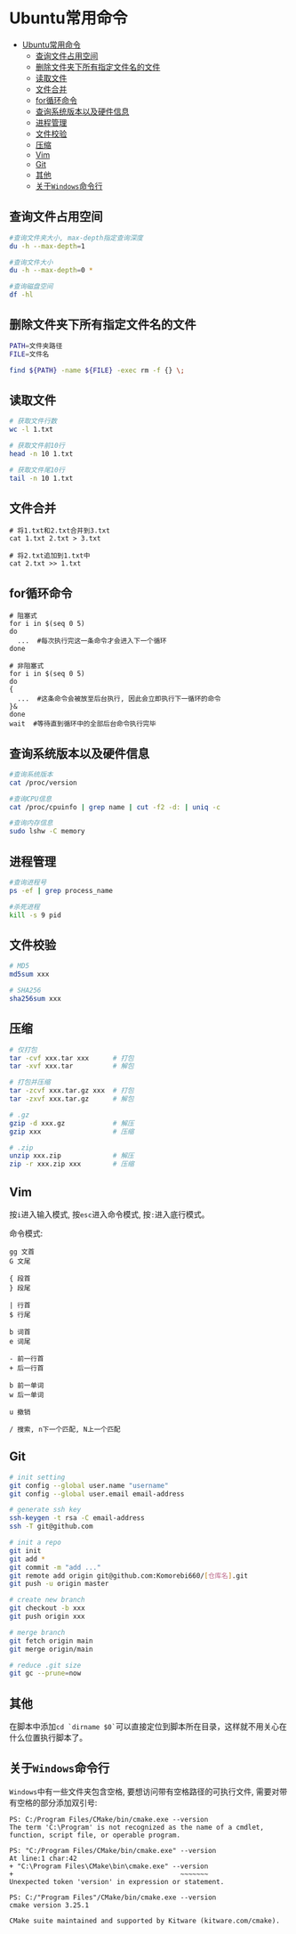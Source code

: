 # Ubuntu常用命令

- [Ubuntu常用命令](#ubuntu常用命令)
  - [查询文件占用空间](#查询文件占用空间)
  - [删除文件夹下所有指定文件名的文件](#删除文件夹下所有指定文件名的文件)
  - [读取文件](#读取文件)
  - [文件合并](#文件合并)
  - [for循环命令](#for循环命令)
  - [查询系统版本以及硬件信息](#查询系统版本以及硬件信息)
  - [进程管理](#进程管理)
  - [文件校验](#文件校验)
  - [压缩](#压缩)
  - [Vim](#vim)
  - [Git](#git)
  - [其他](#其他)
  - [关于`Windows`命令行](#关于windows命令行)

## 查询文件占用空间

```bash
#查询文件夹大小, max-depth指定查询深度
du -h --max-depth=1

#查询文件大小
du -h --max-depth=0 *

#查询磁盘空间
df -hl
```

## 删除文件夹下所有指定文件名的文件

```bash
PATH=文件夹路径
FILE=文件名

find ${PATH} -name ${FILE} -exec rm -f {} \;
```

## 读取文件

```bash
# 获取文件行数
wc -l 1.txt

# 获取文件前10行
head -n 10 1.txt

# 获取文件尾10行
tail -n 10 1.txt
```

## 文件合并

```
# 将1.txt和2.txt合并到3.txt
cat 1.txt 2.txt > 3.txt

# 将2.txt追加到1.txt中
cat 2.txt >> 1.txt
```

## for循环命令

```
# 阻塞式
for i in $(seq 0 5)
do
  ...  #每次执行完这一条命令才会进入下一个循环
done

# 非阻塞式
for i in $(seq 0 5)
do
{
  ...  #这条命令会被放至后台执行, 因此会立即执行下一循环的命令
}&
done
wait  #等待直到循环中的全部后台命令执行完毕
```

## 查询系统版本以及硬件信息

```bash
#查询系统版本
cat /proc/version

#查询CPU信息
cat /proc/cpuinfo | grep name | cut -f2 -d: | uniq -c

#查询内存信息
sudo lshw -C memory
```

## 进程管理

```bash
#查询进程号
ps -ef | grep process_name

#杀死进程
kill -s 9 pid
```

## 文件校验

```bash
# MD5
md5sum xxx

# SHA256
sha256sum xxx
```

## 压缩

```bash
# 仅打包
tar -cvf xxx.tar xxx      # 打包
tar -xvf xxx.tar          # 解包

# 打包并压缩
tar -zcvf xxx.tar.gz xxx  # 打包
tar -zxvf xxx.tar.gz      # 解包

# .gz
gzip -d xxx.gz            # 解压
gzip xxx                  # 压缩

# .zip
unzip xxx.zip             # 解压
zip -r xxx.zip xxx        # 压缩
```

## Vim

按`i`进入输入模式, 按`esc`进入命令模式, 按`:`进入底行模式。

命令模式:

```
gg 文首
G 文尾

{ 段首
} 段尾

| 行首
$ 行尾

b 词首
e 词尾

- 前一行首
+ 后一行首

b 前一单词
w 后一单词

u 撤销

/ 搜索, n下一个匹配, N上一个匹配
```

## Git

```bash
# init setting
git config --global user.name "username"
git config --global user.email email-address

# generate ssh key
ssh-keygen -t rsa -C email-address
ssh -T git@github.com

# init a repo
git init
git add *
git commit -m "add ..."
git remote add origin git@github.com:Komorebi660/[仓库名].git
git push -u origin master

# create new branch
git checkout -b xxx
git push origin xxx

# merge branch
git fetch origin main
git merge origin/main

# reduce .git size
git gc --prune=now
```

## 其他

在脚本中添加``` cd `dirname $0` ```可以直接定位到脚本所在目录，这样就不用关心在什么位置执行脚本了。

## 关于`Windows`命令行

`Windows`中有一些文件夹包含空格, 要想访问带有空格路径的可执行文件, 需要对带有空格的部分添加双引号:

```
PS: C:/Program Files/CMake/bin/cmake.exe --version
The term 'C:\Program' is not recognized as the name of a cmdlet, function, script file, or operable program.

PS: "C:/Program Files/CMake/bin/cmake.exe" --version
At line:1 char:42
+ "C:\Program Files\CMake\bin\cmake.exe" --version
+                                          ~~~~~~~
Unexpected token 'version' in expression or statement.

PS: C:/"Program Files"/CMake/bin/cmake.exe --version
cmake version 3.25.1

CMake suite maintained and supported by Kitware (kitware.com/cmake).
```
